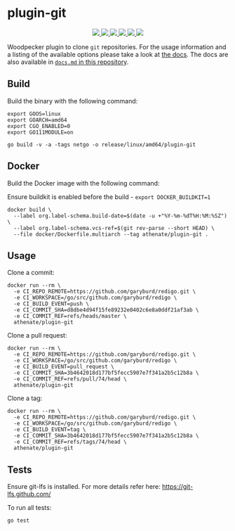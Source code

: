 # plugin-git

<p align="center">
  <a href="https://wp.laszlo.cloud/woodpecker-ci/plugin-git" title="Build Status">
    <img src="https://wp.laszlo.cloud/api/badges/woodpecker-ci/plugin-git/status.svg">
  </a>
  <a href="https://discord.gg/fcMQqSMXJy" title="Join the Discord chat at https://discord.gg/fcMQqSMXJy">
    <img src="https://img.shields.io/discord/838698813463724034.svg">
  </a>
  <a href="https://goreportcard.com/badge/github.com/woodpecker-ci/plugin-git" title="Go Report Card">
    <img src="https://goreportcard.com/badge/github.com/woodpecker-ci/plugin-git">
  </a>
  <a href="https://godoc.org/github.com/woodpecker-ci/plugin-git" title="GoDoc">
    <img src="https://godoc.org/github.com/woodpecker-ci/plugin-git?status.svg">
  </a>
  <a href="https://hub.docker.com/r/athenate/plugin-git" title="Docker pulls">
    <img src="https://img.shields.io/docker/pulls/athenate/plugin-git">
  </a>
  <a href="https://opensource.org/licenses/Apache-2.0" title="License: Apache-2.0">
    <img src="https://img.shields.io/badge/License-Apache%202.0-blue.svg">
  </a>
</p>

Woodpecker plugin to clone `git` repositories. For the usage information and a listing of the available options please take a look at [the docs](https://woodpecker-ci.org/plugins/plugin-git).
The docs are also available in [`docs.md` in this repository](docs.md).

## Build

Build the binary with the following command:

```console
export GOOS=linux
export GOARCH=amd64
export CGO_ENABLED=0
export GO111MODULE=on

go build -v -a -tags netgo -o release/linux/amd64/plugin-git
```

## Docker

Build the Docker image with the following command:

Ensure buildkit is enabled before the build - `export DOCKER_BUILDKIT=1`

```console
docker build \
  --label org.label-schema.build-date=$(date -u +"%Y-%m-%dT%H:%M:%SZ") \
  --label org.label-schema.vcs-ref=$(git rev-parse --short HEAD) \
  --file docker/Dockerfile.multiarch --tag athenate/plugin-git .
```

## Usage

Clone a commit:

```console
docker run --rm \
  -e CI_REPO_REMOTE=https://github.com/garyburd/redigo.git \
  -e CI_WORKSPACE=/go/src/github.com/garyburd/redigo \
  -e CI_BUILD_EVENT=push \
  -e CI_COMMIT_SHA=d8dbe4d94f15fe89232e0402c6e8a0ddf21af3ab \
  -e CI_COMMIT_REF=refs/heads/master \
  athenate/plugin-git
```

Clone a pull request:

```console
docker run --rm \
  -e CI_REPO_REMOTE=https://github.com/garyburd/redigo.git \
  -e CI_WORKSPACE=/go/src/github.com/garyburd/redigo \
  -e CI_BUILD_EVENT=pull_request \
  -e CI_COMMIT_SHA=3b4642018d177bf5fecc5907e7f341a2b5c12b8a \
  -e CI_COMMIT_REF=refs/pull/74/head \
  athenate/plugin-git
```

Clone a tag:

```console
docker run --rm \
  -e CI_REPO_REMOTE=https://github.com/garyburd/redigo.git \
  -e CI_WORKSPACE=/go/src/github.com/garyburd/redigo \
  -e CI_BUILD_EVENT=tag \
  -e CI_COMMIT_SHA=3b4642018d177bf5fecc5907e7f341a2b5c12b8a \
  -e CI_COMMIT_REF=refs/tags/74/head \
  athenate/plugin-git
```

## Tests

Ensure git-lfs is installed. For more details refer here: https://git-lfs.github.com/

To run all tests:

```
go test
```
